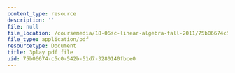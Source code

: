 ```yaml
---
content_type: resource
description: ''
file: null
file_location: /coursemedia/18-06sc-linear-algebra-fall-2011/75b06674c5c0542b51d73280140fbce0_OsHY7ycgbaE.pdf
file_type: application/pdf
resourcetype: Document
title: 3play pdf file
uid: 75b06674-c5c0-542b-51d7-3280140fbce0
---
```

